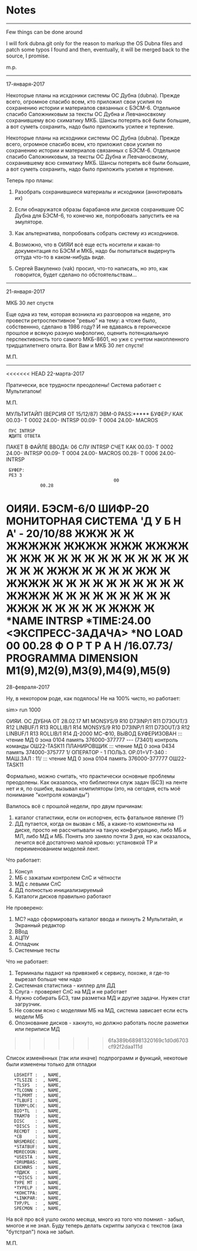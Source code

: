 # Notes

-----------------------------------------------------------------

 Few things can be done around

 I will fork dubna.git  only for the reason to markup the OS Dubna
files and patch some typos I found and then, eventually, it will be 
merged back to the source, I promise. 

m.p. 

------------------------------------------------------------------

17-января-2017

Некоторые планы на исхдоники системы ОС Дубна (dubna).  Прежде всего,
огромное спасибо всем, кто приложил свои усилия по сохранению истории и
материалов связанных с БЭСМ-6.  Отдельное спасибо Сапожниковым за тексты ОС
Дубна и Левчаносвкому сохранившему всю схиматику МКБ.  Шансы потерять всё
были большие, а вот суметь сохранить, надо было приложить усилее и терпение.

Некоторые планы на исходники системы ОС Дубна (dubna).  Прежде всего,
огромное спасибо всем, кто приложил свои усилия по сохранению истории и
материалов связанных с БЭСМ-6.  Отдельное спасибо Сапожниковым, за тексты ОС
Дубна и Левчаносвкому, сохранившему всю схематику МКБ.  Шансы потерять всё
были большие, а вот суметь сохранить, надо было приложить усилия и терпение.

Теперь про планы:

1.  Разобрать сохранившиеся материалы и исходники (аннотировать их)

2.  Если обнаружатся образы барабанов или дисков сохранившие ОС Дубна для
БЭСМ-6, то конечно же, попробовать запустить ее на эмуляторе.

3.  Как альтернатива, попробовать собрать систему из исходников.

4.  Возможно, что в ОИЯИ всё еще есть носители и какая-то документация по
БЭСМ и МКБ, надо бы попытаться выдернуть оттуда что-то в каком-нибудь виде.

5.  Сергей Вакуленко (vak) просил,  что-то написать, но это, как говорится,
будет сделано по обстоятельствам...


 ------------------------------------------------------------------

21-января-2017

МКБ 30 лет спустя

Еще одна из тем, которая возникла из разговоров на неделе, это провести
ретроспективное "ревью" на тему: а чтоже было, собственнно, сделано в 1986
году?  И не вдаваясь в героическое прошлое и всякую разную мифологию,
оценить потенциальную перспективонсть того самого МКБ-8601, но уже с учетом
накопленного тридцатилетнего опыта.  Вот Вам и МКБ 30 лет спустя!

М.П.

 ------------------------------------------------------------------

<<<<<<< HEAD
22-марта-2017

Пратически, все трудности преодолены! 
Система работает с Мультитапом!


М.П.


МУЛЬТИТАЙП  (ВЕРСИЯ ОТ 15/12/87)   ЭВМ-0
     РАSS:*****
     БУФЕР:*/*
     КАК
00.03-   Т 0002  24.00-  INТRSР
00.09-   Т 0004  24.00-  МАСRОS
      
     ПУС INТRSР
     ЖДИТЕ ОТВЕТА
ПАКЕТ В ФАЙЛЕ ВВОДА: 06
     СЛУ INТRSР
     СЧЕТ
     КАК
00.03-   Т 0002  24.00-  INТRSР
00.09-   Т 0004  24.00-  МАСRОS
00.28-   Т 0006  24.00-  INТRSР

     БУФЕР:
     РЕЗ 3
                                             00
                 00.28
 ОИЯИ.       БЭСМ-6/0     ШИФР-20
 МОНИТОРНАЯ СИСТЕМА  'Д У Б Н А'  -  20/10/88
             ЖЖЖ  Ж   Ж ЖЖЖЖЖ ЖЖЖЖ   ЖЖЖ  ЖЖЖЖ
              Ж   ЖЖ  Ж   Ж   Ж   Ж Ж     Ж   Ж
              Ж   Ж Ж Ж   Ж   Ж   Ж  ЖЖЖ  Ж   Ж
              Ж   Ж  ЖЖ   Ж   ЖЖЖЖ      Ж Ж   Ж
              Ж   Ж   Ж   Ж   Ж Ж       Ж ЖЖЖЖ
              Ж   Ж   Ж   Ж   Ж  Ж  Ж   Ж Ж
             ЖЖЖ  Ж   Ж   Ж   Ж   Ж  ЖЖЖ  Ж
*NАМЕ INТRSР
*ТIМЕ:24.00
 <ЭКСПРЕСС-ЗАДАЧА>
*NО LОАD
                                             00
                 00.28
 Ф О Р Т Р А Н
   /16.07.73/
                РRОGRАММА
                DIМЕNSIОN М1(9),М2(9),М3(9),М4(9),М5(9)
=======
28-февраля-2017
 
Ну, в некотором роде, как подялось! Не на 100% чисто, но работает:  

sim> run 1000

  ОИЯИ. ОС ДУБНА ОТ 28.02.17 М1
  МОNSУS/9 R10
  D73INР/1 R11
  D73ОUТ/3 R12
  LINВUF/1 R13
  RОLLIВ/1 R14
  МОNSУS/9 R10
  D73INР/1 R11
  D73ОUТ/3 R12
  LINВUF/1 R13
  RОLLIВ/1 R14
  Д-2000  МС-Ф10,
  ВЫВОД БУФЕРИЗОВАН
  ::: чтение МД 0 зона 0104 память 376000-377777
  --- (73401) контроль команды
  ОШ22-ТАSК11
  ПЛАНИРОВЩИК
  ::: чтение МД 0 зона 0434 память 374000-375777
  1/
  ОПЕРАТОР - 1 ПОЛЬЗ.
  ОР.01=VТ-340 : МАШ.ЗАЛ    :
  11/
  ::: чтение МД 0 зона 0104 память 376000-377777
  ОШ22-ТАSК11

Формально, можно считать, что практически основные проблемы преодолены.
Как оказалось, что библиотеки служ задач (БСЗ) на ленте нет и я, по ошибке,
вызывал компиляторы (это, на сегодня, есть моё понимание "контроля команды")

Валилось всё с прошлой недели, про двум причинам:

  1. каталог статистики, если он испорчен, есть фатальное явление (?)
  2. ДД путается, когда он вызван с МБ, а какие-то компоненты на диске, просто не рассчитывали на такую конфигурацию, либо МБ и МЛ, либо МД и МБ. Понять это заняло почти 3 дня, но как оказалось, лечится всё достаточно малой кровью: установкой ТР и переименованием моделей лент.

Что работает:
  1. Консул
  2. МБ с зажатым контролем СлС и чётности
  3. МД с левыми СлС
  4. ДД полностью инициализируемый
  5. Каталоги дисков правильно работают
 
Не проверено:

  1. МС? надо сформировать каталог ввода и пихнуть
  2  Мультитайп, и Экранный редактор
  3. ВВод
  4. АЦПУ
  5. Отладчик
  6. Системные тесты

Что не работает:

  1. Терминалы падают на привязкеб к сервису, похоже, я где-то вырезал больше чем надо
  2. Системная статистика - киллер для ДД
  3. Слуга - проверяет СлС на МД и не работает
  4. Нужно собирать БСЗ, там разметка МД и другие задачи. Нужен стат загрузчик.
  5. Не совсем ясно с моделями МБ на МД, система зависает если есть модели МБ
  6. Опознование дисков - хакнуто, но должно работать после разметки или периписи МД
>>>>>>> 6fa389b68981320169c1d0d6703cf92f2daa111d

 
Список изменённых (так или иначе) подпрограмм и функций,
некотоые были изменены только для отладки

       LDSНIFТ :  , NАМЕ,
       *ТLSIZЕ :  , NАМЕ,
       *ТLSУS  :  , NАМЕ,
       *ТLСОNN :  , NАМЕ,
       *ТLРRМТ :  , NАМЕ,
       *ТLВUFI :  , NАМЕ,
       ТЕRМ*LОС:  , NАМЕ,
       ВIО*ТL  :  , NАМЕ,
       ТRАМ70  :  , NАМЕ,
       DISС    :  , NАМЕ,
       *DISСS  :  , NАМЕ,
       RЕСМDТ  :  , NАМЕ,
       *СВ     :  , NАМЕ,
       NRSМDRЕС:  , NАМЕ,
       *SТАТВUF:  , NАМЕ,
       МDRЕСОGN:  , NАМЕ,
       *USЕSТА :  , NАМЕ,
       *DRUМВАS:  , NАМЕ,
       ЕХСНNRS :  , NАМЕ,
       *ПДИСК  :  , NАМЕ,
       **DISСS :  , NАМЕ,
       ТУРЕ МТ :  , NАМЕ,
       *ТУРЕLР :  , NАМЕ,
       *КОНСТРА:  , NАМЕ,
       *LINКРАR:  , NАМЕ,
       ТУР/РL  :  , NАМЕ,
       SРЕСМОN :  , NАМЕ,


На всё про всё ушло около месяца, много из того что помнил - забыл, многое и не знал.
Буду теперь делать скрипты запуска с текстов (ака "бутстрап") пока не забыл.

М.П.



